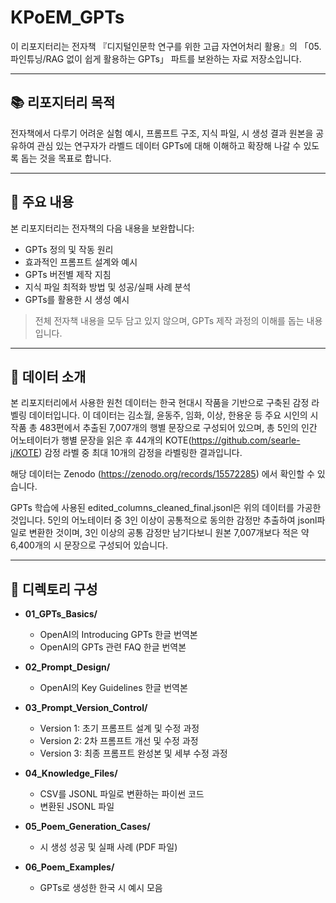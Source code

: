 # KPoEM\_GPTs

이 리포지터리는 전자책 『디지털인문학 연구를 위한 고급 자연어처리 활용』의 「05. 파인튜닝/RAG 없이 쉽게 활용하는 GPTs」 파트를 보완하는 자료 저장소입니다.

---

## 📚 리포지터리 목적

전자책에서 다루기 어려운 실험 예시, 프롬프트 구조, 지식 파일, 시 생성 결과 원본을 공유하여 관심 있는 연구자가 라벨드 데이터 GPTs에 대해 이해하고 확장해 나갈 수 있도록 돕는 것을 목표로 합니다.

---

## 📝 주요 내용

본 리포지터리는 전자책의 다음 내용을 보완합니다:

* GPTs 정의 및 작동 원리
* 효과적인 프롬프트 설계와 예시
* GPTs 버전별 제작 지침
* 지식 파일 최적화 방법 및 성공/실패 사례 분석
* GPTs를 활용한 시 생성 예시

> 전체 전자책 내용을 모두 담고 있지 않으며, GPTs 제작 과정의 이해를 돕는 내용입니다.

---

## 📁 데이터 소개

본 리포지터리에서 사용한 원천 데이터는 한국 현대시 작품을 기반으로 구축된 감정 라벨링 데이터입니다. 이 데이터는 김소월, 윤동주, 임화, 이상, 한용운 등 주요 시인의 시 작품 총 483편에서 추출된 7,007개의 행별 문장으로 구성되어 있으며, 총 5인의 인간 어노테이터가 행별 문장을 읽은 후 44개의 KOTE(https://github.com/searle-j/KOTE) 감정 라벨 중 최대 10개의 감정을 라벨링한 결과입니다. 

해당 데이터는 Zenodo (https://zenodo.org/records/15572285) 에서 확인할 수 있습니다.

GPTs 학습에 사용된 edited_columns_cleaned_final.jsonl은 위의 데이터를 가공한 것입니다. 5인의 어노테이터 중 3인 이상이 공통적으로 동의한 감정만 추출하여 jsonl파일로 변환한 것이며, 3인 이상의 공통 감정만 남기다보니 원본 7,007개보다 적은 약 6,400개의 시 문장으로 구성되어 있습니다. 

---

## 📁 디렉토리 구성

- **01_GPTs_Basics/**
  - OpenAI의 Introducing GPTs 한글 번역본
  - OpenAI의 GPTs 관련 FAQ 한글 번역본

- **02_Prompt_Design/**
  - OpenAI의 Key Guidelines 한글 번역본

- **03_Prompt_Version_Control/**
  - Version 1: 초기 프롬프트 설계 및 수정 과정
  - Version 2: 2차 프롬프트 개선 및 수정 과정
  - Version 3: 최종 프롬프트 완성본 및 세부 수정 과정

- **04_Knowledge_Files/**
  - CSV를 JSONL 파일로 변환하는 파이썬 코드
  - 변환된 JSONL 파일

- **05_Poem_Generation_Cases/**
  - 시 생성 성공 및 실패 사례 (PDF 파일)

- **06_Poem_Examples/**
  - GPTs로 생성한 한국 시 예시 모음



